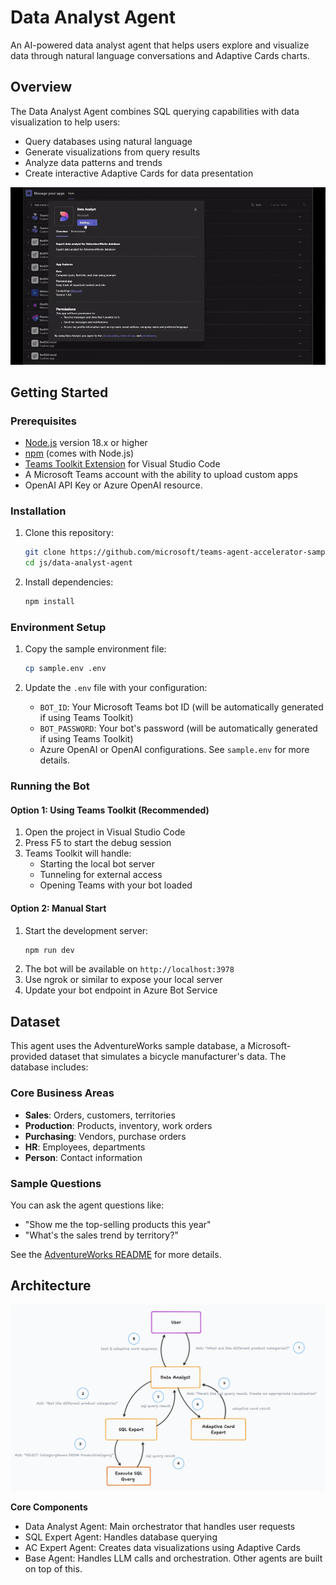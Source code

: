 # Data Analyst Agent

An AI-powered data analyst agent that helps users explore and visualize data through natural language conversations and Adaptive Cards charts.

## Overview
The Data Analyst Agent combines SQL querying capabilities with data visualization to help users:
- Query databases using natural language
- Generate visualizations from query results
- Analyze data patterns and trends
- Create interactive Adaptive Cards for data presentation

![Data Analyst Agent Demo](assets/demo.gif)

## Getting Started

### Prerequisites
- [Node.js](https://nodejs.org/) version 18.x or higher
- [npm](https://www.npmjs.com/) (comes with Node.js)
- [Teams Toolkit Extension](https://marketplace.visualstudio.com/items?itemName=TeamsDevApp.ms-teams-vscode-extension) for Visual Studio Code
- A Microsoft Teams account with the ability to upload custom apps
- OpenAI API Key or Azure OpenAI resource.

### Installation
1. Clone this repository:
   ```bash
   git clone https://github.com/microsoft/teams-agent-accelerator-samples
   cd js/data-analyst-agent
   ```

2. Install dependencies:
   ```bash
   npm install
   ```

### Environment Setup
1. Copy the sample environment file:
   ```bash
   cp sample.env .env
   ```

2. Update the `.env` file with your configuration:
   - `BOT_ID`: Your Microsoft Teams bot ID (will be automatically generated if using Teams Toolkit)
   - `BOT_PASSWORD`: Your bot's password (will be automatically generated if using Teams Toolkit)
   - Azure OpenAI or OpenAI configurations. See `sample.env` for more details.

### Running the Bot

#### Option 1: Using Teams Toolkit (Recommended)
1. Open the project in Visual Studio Code
2. Press F5 to start the debug session
3. Teams Toolkit will handle:
   - Starting the local bot server
   - Tunneling for external access
   - Opening Teams with your bot loaded

#### Option 2: Manual Start
1. Start the development server:
   ```bash
   npm run dev
   ```
2. The bot will be available on `http://localhost:3978`
3. Use ngrok or similar to expose your local server
4. Update your bot endpoint in Azure Bot Service

## Dataset
This agent uses the AdventureWorks sample database, a Microsoft-provided dataset that simulates a bicycle manufacturer's data. The database includes:

### Core Business Areas
- **Sales**: Orders, customers, territories
- **Production**: Products, inventory, work orders
- **Purchasing**: Vendors, purchase orders
- **HR**: Employees, departments
- **Person**: Contact information

### Sample Questions
You can ask the agent questions like:
- "Show me the top-selling products this year"
- "What's the sales trend by territory?"

See the [AdventureWorks README](src/data/README.md) for more details.


<!-- TODO: Add detailed usage instructions covering:
## Usage
- Basic query examples and syntax
- Data visualization capabilities and examples
- Common usage patterns and workflows
- Best practices and recommendations -->

## Architecture
![Data Analyst Agent Architecture](assets/architecture-diagram.png)

**Core Components**
  - Data Analyst Agent: Main orchestrator that handles user requests
  - SQL Expert Agent: Handles database querying
  - AC Expert Agent: Creates data visualizations using Adaptive Cards
  - Base Agent: Handles LLM calls and orchestration. Other agents are built on top of this.


<!-- TODO: ## Evaluation System
- Judges Overview
- Evaluation Criteria
- Scoring System -->